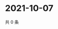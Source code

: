 # 2021-10-07

共 0 条

<!-- BEGIN -->
<!-- 最后更新时间 Thu Oct 07 2021 00:19:52 GMT+0800 (China Standard Time) -->

<!-- END -->
